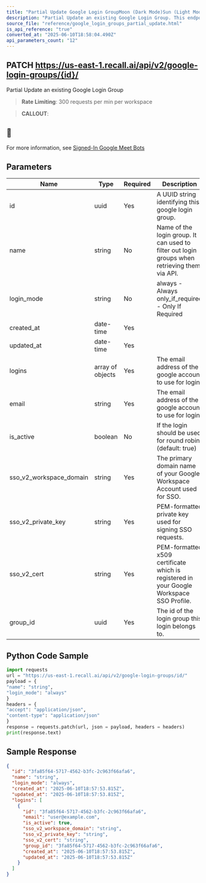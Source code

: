 ```yaml
---
title: "Partial Update Google Login GroupMoon (Dark Mode)Sun (Light Mode)"
description: "Partial Update an existing Google Login Group. This endpoint is rate limited to: 300 requests per min per workspace"
source_file: "reference/google_login_groups_partial_update.html"
is_api_reference: "true"
converted_at: "2025-06-10T18:58:04.490Z"
api_parameters_count: "12"
---
```

## PATCH https://us-east-1.recall.ai/api/v2/google-login-groups/{id}/

Partial Update an existing Google Login Group

> **Rate Limiting**: 300 requests per min per workspace

> **CALLOUT**:

## 📘

For more information, see [Signed-In Google Meet Bots](/docs/google-meet-login-getting-started.md)
## Parameters

| Name | Type | Required | Description |
| --- | --- | --- | --- |
| id | uuid | Yes | A UUID string identifying this google login group. |
| name | string | No | Name of the login group. It can used to filter out login groups when retrieving them via API. |
| login_mode | string | No | always - Always only_if_required - Only If Required |
| created_at | date-time | Yes |  |
| updated_at | date-time | Yes |  |
| logins | array of objects | Yes | The email address of the google account to use for login. |
| email | string | Yes | The email address of the google account to use for login. |
| is_active | boolean | No | If the login should be used for round robin. (default: true) |
| sso_v2_workspace_domain | string | Yes | The primary domain name of your Google Workspace Account used for SSO. |
| sso_v2_private_key | string | Yes | PEM-formatted private key used for signing SSO requests. |
| sso_v2_cert | string | Yes | PEM-formatted x509 certificate which is registered in your Google Workspace SSO Profile. |
| group_id | uuid | Yes | The id of the login group this login belongs to. |

## Python Code Sample

```python
import requests
url = "https://us-east-1.recall.ai/api/v2/google-login-groups/id/"
payload = {
"name": "string",
"login_mode": "always"
}
headers = {
"accept": "application/json",
"content-type": "application/json"
}
response = requests.patch(url, json = payload, headers = headers)
print(response.text)
```

## Sample Response

```json
{
  "id": "3fa85f64-5717-4562-b3fc-2c963f66afa6",
  "name": "string",
  "login_mode": "always",
  "created_at": "2025-06-10T18:57:53.815Z",
  "updated_at": "2025-06-10T18:57:53.815Z",
  "logins": [
    {
      "id": "3fa85f64-5717-4562-b3fc-2c963f66afa6",
      "email": "user@example.com",
      "is_active": true,
      "sso_v2_workspace_domain": "string",
      "sso_v2_private_key": "string",
      "sso_v2_cert": "string",
      "group_id": "3fa85f64-5717-4562-b3fc-2c963f66afa6",
      "created_at": "2025-06-10T18:57:53.815Z",
      "updated_at": "2025-06-10T18:57:53.815Z"
    }
  ]
}
```
